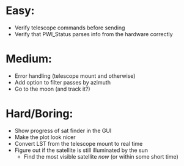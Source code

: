 # Easy:
- Verify telescope commands before sending
- Verify that PWI_Status parses info from the hardware correctly

# Medium:
- Error handling (telescope mount and otherwise)
- Add option to filter passes by azimuth
- Go to the moon (and track it?)

# Hard/Boring:
- Show progress of sat finder in the GUI
- Make the plot look nicer
- Convert LST from the telescope mount to real time
- Figure out if the satellite is still illuminated by the sun
	- Find the most visible satellite *now* (or within some short time)
